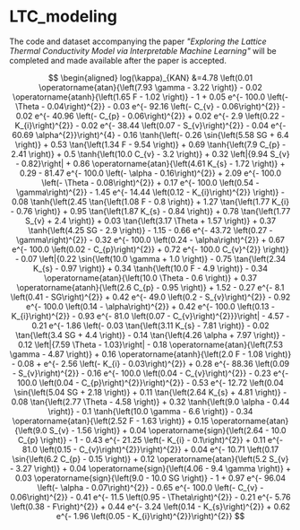 # LTC_modeling
The code and dataset accompanying the paper *"Exploring the Lattice Thermal Conductivity Model via Interpretable Machine Learning"* will be completed and made available after the paper is accepted.

$$
\begin{aligned}
log(\kappa)_{KAN}
&=4.78 \left(0.01 \operatorname{atan}{\left(7.93 \gamma - 3.22 \right)} - 0.02 \operatorname{atanh}{\left(1.65 F - 1.02 \right)} - 1 + 0.05 e^{- 100.0 \left(- \Theta - 0.04\right)^{2}} - 0.03 e^{- 92.16 \left(- C_{v} - 0.06\right)^{2}} - 0.02 e^{- 40.96 \left(- C_{p} - 0.06\right)^{2}} + 0.02 e^{- 2.9 \left(0.22 - K_{i}\right)^{2}} - 0.02 e^{- 38.44 \left(0.07 - S_{v}\right)^{2}} - 0.04 e^{- 60.69 \alpha^{2}}\right)^{4} - 0.16 \tanh{\left(- 0.26 \sin{\left(5.58 SG + 6.4 \right)} + 0.53 \tan{\left(1.34 F - 9.54 \right)} + 0.69 \tanh{\left(7.9 C_{p} - 2.41 \right)} + 0.5 \tanh{\left(10.0 C_{v} - 3.2 \right)} + 0.32 \left|{9.94 S_{v} - 0.82}\right| + 0.86 \operatorname{atan}{\left(4.61 K_{s} - 1.72 \right)} + 0.29 - 81.47 e^{- 100.0 \left(- \alpha - 0.16\right)^{2}} + 2.09 e^{- 100.0 \left(- \Theta - 0.08\right)^{2}} + 0.17 e^{- 100.0 \left(0.54 - \gamma\right)^{2}} - 1.45 e^{- 14.44 \left(0.12 - K_{i}\right)^{2}} \right)} - 0.08 \tanh{\left(2.45 \tan{\left(1.08 F - 0.8 \right)} + 1.27 \tan{\left(1.77 K_{i} - 0.76 \right)} + 0.95 \tan{\left(1.87 K_{s} - 0.84 \right)} + 0.78 \tan{\left(1.77 S_{v} + 2.4 \right)} + 0.03 \tan{\left(3.17 \Theta + 1.57 \right)} + 0.37 \tanh{\left(4.25 SG - 2.9 \right)} - 1.15 - 0.66 e^{- 43.72 \left(0.27 - \gamma\right)^{2}} - 0.32 e^{- 100.0 \left(0.24 - \alpha\right)^{2}} + 0.67 e^{- 100.0 \left(0.02 - C_{p}\right)^{2}} + 0.72 e^{- 100.0 C_{v}^{2}} \right)} - 0.07 \left|{0.22 \sin{\left(10.0 \gamma + 1.0 \right)} - 0.75 \tan{\left(2.34 K_{s} - 0.97 \right)} + 0.34 \tanh{\left(10.0 F - 4.9 \right)} - 0.34 \operatorname{atan}{\left(10.0 \Theta - 0.6 \right)} + 0.37 \operatorname{atanh}{\left(2.6 C_{p} - 0.95 \right)} + 1.52 - 0.27 e^{- 8.1 \left(0.41 - SG\right)^{2}} + 0.42 e^{- 49.0 \left(0.2 - S_{v}\right)^{2}} - 0.92 e^{- 100.0 \left(0.14 - \alpha\right)^{2}} + 0.42 e^{- 100.0 \left(0.13 - K_{i}\right)^{2}} - 0.93 e^{- 81.0 \left(0.07 - C_{v}\right)^{2}}}\right| - 4.57 - 0.21 e^{- 1.86 \left(- 0.03 \tan{\left(3.11 K_{s} - 7.81 \right)} - 0.02 \tan{\left(3.4 SG + 4.4 \right)} - 0.14 \tan{\left(4.26 \alpha + 7.97 \right)} - 0.12 \left|{7.59 \Theta - 1.03}\right| - 0.18 \operatorname{atan}{\left(7.53 \gamma - 4.87 \right)} + 0.16 \operatorname{atanh}{\left(2.0 F - 1.08 \right)} - 0.08 + e^{- 2.56 \left(- K_{i} - 0.03\right)^{2}} + 0.28 e^{- 88.36 \left(0.09 - S_{v}\right)^{2}} - 0.16 e^{- 100.0 \left(0.04 - C_{v}\right)^{2}} - 0.23 e^{- 100.0 \left(0.04 - C_{p}\right)^{2}}\right)^{2}} - 0.53 e^{- 12.72 \left(0.04 \sin{\left(5.04 SG + 2.18 \right)} + 0.11 \tan{\left(2.64 K_{s} + 4.81 \right)} - 0.08 \tan{\left(2.77 \Theta - 4.58 \right)} + 0.32 \tanh{\left(9.0 \alpha - 0.44 \right)} - 0.1 \tanh{\left(10.0 \gamma - 6.6 \right)} - 0.34 \operatorname{atan}{\left(2.52 F - 1.63 \right)} + 0.15 \operatorname{atan}{\left(9.0 S_{v} - 1.56 \right)} + 0.04 \operatorname{sign}{\left(2.64 - 10.0 C_{p} \right)} - 1 - 0.43 e^{- 21.25 \left(- K_{i} - 0.1\right)^{2}} + 0.11 e^{- 81.0 \left(0.15 - C_{v}\right)^{2}}\right)^{2}} + 0.04 e^{- 10.71 \left(0.17 \sin{\left(6.2 C_{p} - 0.15 \right)} + 0.12 \operatorname{atan}{\left(5.2 S_{v} - 3.27 \right)} + 0.04 \operatorname{sign}{\left(4.06 - 9.4 \gamma \right)} + 0.03 \operatorname{sign}{\left(9.0 - 10.0 SG \right)} - 1 + 0.97 e^{- 96.04 \left(- \alpha - 0.07\right)^{2}} - 0.65 e^{- 100.0 \left(- C_{v} - 0.06\right)^{2}} - 0.41 e^{- 11.5 \left(0.95 - \Theta\right)^{2}} - 0.21 e^{- 5.76 \left(0.38 - F\right)^{2}} + 0.44 e^{- 3.24 \left(0.14 - K_{s}\right)^{2}} + 0.62 e^{- 1.96 \left(0.05 - K_{i}\right)^{2}}\right)^{2}}
$$
